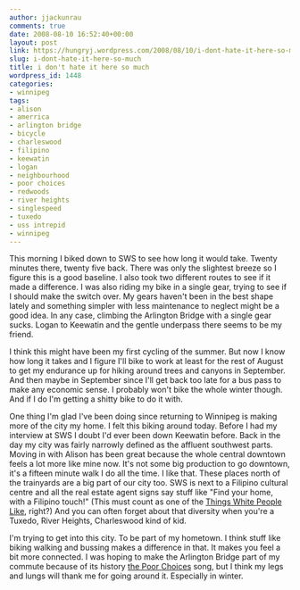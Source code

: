 ```yaml
---
author: jjackunrau
comments: true
date: 2008-08-10 16:52:40+00:00
layout: post
link: https://hungryj.wordpress.com/2008/08/10/i-dont-hate-it-here-so-much/
slug: i-dont-hate-it-here-so-much
title: i don't hate it here so much
wordpress_id: 1448
categories:
- winnipeg
tags:
- alison
- amerrica
- arlington bridge
- bicycle
- charleswood
- filipino
- keewatin
- logan
- neighbourhood
- poor choices
- redwoods
- river heights
- singlespeed
- tuxedo
- uss intrepid
- winnipeg
---
```


This morning I biked down to SWS to see how long it would take. Twenty minutes there, twenty five back. There was only the slightest breeze so I figure this is a good baseline. I also took two different routes to see if it made a difference. I was also riding my bike in a single gear, trying to see if I should make the switch over. My gears haven't been in the best shape lately and something simpler with less maintenance to neglect might be a good idea. In any case, climbing the Arlington Bridge with a single gear sucks. Logan to Keewatin and the gentle underpass there seems to be my friend.

I think this might have been my first cycling of the summer. But now I know how long it takes and I figure I'll bike to work at least for the rest of August to get my endurance up for hiking around trees and canyons in September. And then maybe in September since I'll get back too late for a bus pass to make any economic sense. I probably won't bike the whole winter though. And if I do I'm getting a shitty bike to do it with.

One thing I'm glad I've been doing since returning to Winnipeg is making more of the city my home. I felt this biking around today. Before I had my interview at SWS I doubt I'd ever been down Keewatin before. Back in the day my city was fairly narrowly defined as the affluent southwest parts. Moving in with Alison has been great because the whole central downtown feels a lot more like mine now. It's not some big production to go downtown, it's a fifteen minute walk I do all the time. I like that. These places north of the trainyards are a big part of our city too. SWS is next to a Filipino cultural centre and all the real estate agent signs say stuff like "Find your home, with a Filipino touch!" (This must count as one of the [Things White People Like](http://stuffwhitepeoplelike.com/), right?) And you can often forget about that diversity when you're a Tuxedo, River Heights, Charleswood kind of kid.

I'm trying to get into this city. To be part of my hometown. I think stuff like biking walking and bussing makes a difference in that. It makes you feel a bit more connected. I was hoping to make the Arlington Bridge part of my commute because of its history [the Poor Choices](http://www.myspace.com/poorchoices) song, but I think my legs and lungs will thank me for going around it. Especially in winter.

